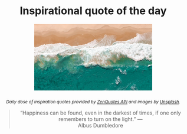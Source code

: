 
<div align="center">

# Inspirational quote of the day

<img src="./data/photo.jpeg" alt="Beautiful nature photo" width="320" height="180">

<sub><i>Daily dose of inspiration quotes provided by [ZenQuotes API](https://zenquotes.io/) and images by [Unsplash](https://unsplash.com/).</i></sub>


<blockquote>&ldquo;Happiness can be found, even in the darkest of times, if one only remembers to turn on the light.&rdquo; &mdash; <footer>Albus Dumbledore</footer></blockquote>

</div>
